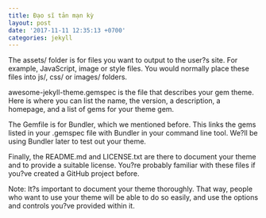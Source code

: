 ```yaml
---
title: Đạo sĩ tản mạn kỳ
layout: post
date: '2017-11-11 12:35:13 +0700'
categories: jekyll
---
```


The assets/ folder is for files you want to output to the user?s site. For example, JavaScript, image or style files. You would normally place these files into js/, css/ or images/ folders.

awesome-jekyll-theme.gemspec is the file that describes your gem theme. Here is where you can list the name, the version, a description, a homepage, and a list of gems for your theme gem.

The Gemfile is for Bundler, which we mentioned before. This links the gems listed in your .gemspec file with Bundler in your command line tool. We?ll be using Bundler later to test out your theme.

Finally, the README.md and LICENSE.txt are there to document your theme and to provide a suitable license. You?re probably familiar with these files if you?ve created a GitHub project before.

Note: It?s important to document your theme thoroughly. That way, people who want to use your theme will be able to do so easily, and use the options and controls you?ve provided within it.